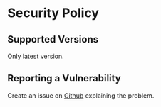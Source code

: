 # Security Policy

## Supported Versions

Only latest version.

## Reporting a Vulnerability

Create an issue on [Github](https://github.com/tyrielv/fvtt-pf2e-incapacitation-variants/issues) explaining the problem.

